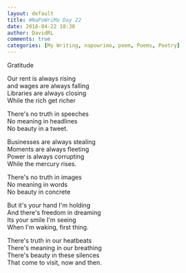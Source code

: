```yaml
---  
layout: default  
title: #NaPoWriMo Day 22  
date: 2018-04-22 18:30  
author: DavidRL  
comments: true  
categories: [My Writing, napowrimo, poem, Poems, Poetry]  
---  
```

Gratitude  
  
Our rent is always rising  
and wages are always falling  
Libraries are always closing  
While the rich get richer  
  
There's no truth in speeches  
No meaning in headlines  
No beauty in a tweet.  
  
Businesses are always stealing  
Moments are always fleeting  
Power is always corrupting  
While the mercury rises.  
  
There's no truth in images  
No meaning in words  
No beauty in concrete  
  
But it's your hand I'm holding  
And there's freedom in dreaming  
Its your smile I'm seeing  
When I'm waking, first thing.  
  
There's truth in our heatbeats  
There's meaning in our breathing  
There's beauty in these silences  
That come to visit, now and then.  
  